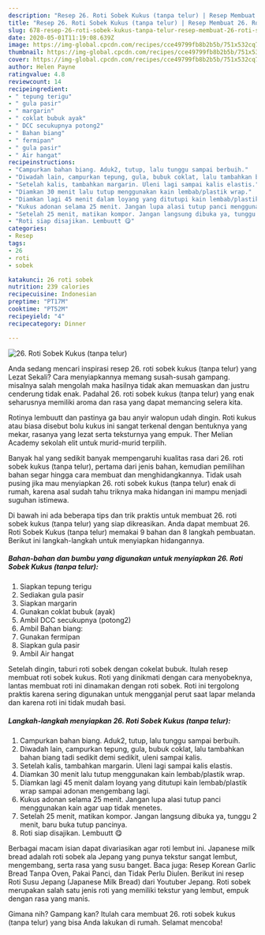 ```yaml
---
description: "Resep 26. Roti Sobek Kukus (tanpa telur) | Resep Membuat 26. Roti Sobek Kukus (tanpa telur) Yang Lezat"
title: "Resep 26. Roti Sobek Kukus (tanpa telur) | Resep Membuat 26. Roti Sobek Kukus (tanpa telur) Yang Lezat"
slug: 678-resep-26-roti-sobek-kukus-tanpa-telur-resep-membuat-26-roti-sobek-kukus-tanpa-telur-yang-lezat
date: 2020-05-01T11:19:08.639Z
image: https://img-global.cpcdn.com/recipes/cce49799fb8b2b5b/751x532cq70/26-roti-sobek-kukus-tanpa-telur-foto-resep-utama.jpg
thumbnail: https://img-global.cpcdn.com/recipes/cce49799fb8b2b5b/751x532cq70/26-roti-sobek-kukus-tanpa-telur-foto-resep-utama.jpg
cover: https://img-global.cpcdn.com/recipes/cce49799fb8b2b5b/751x532cq70/26-roti-sobek-kukus-tanpa-telur-foto-resep-utama.jpg
author: Helen Payne
ratingvalue: 4.8
reviewcount: 14
recipeingredient:
- " tepung terigu"
- " gula pasir"
- " margarin"
- " coklat bubuk ayak"
- " DCC secukupnya potong2"
- " Bahan biang"
- " fermipan"
- " gula pasir"
- " Air hangat"
recipeinstructions:
- "Campurkan bahan biang. Aduk2, tutup, lalu tunggu sampai berbuih."
- "Diwadah lain, campurkan tepung, gula, bubuk coklat, lalu tambahkan bahan biang tadi sedikit demi sedikit, uleni sampai kalis."
- "Setelah kalis, tambahkan margarin. Uleni lagi sampai kalis elastis."
- "Diamkan 30 menit lalu tutup menggunakan kain lembab/plastik wrap."
- "Diamkan lagi 45 menit dalam loyang yang ditutupi kain lembab/plastik wrap sampai adonan mengembang lagi."
- "Kukus adonan selama 25 menit. Jangan lupa alasi tutup panci menggunakan kain agar uap tidak menetes."
- "Setelah 25 menit, matikan kompor. Jangan langsung dibuka ya, tunggu 2 menit, baru buka tutup pancinya."
- "Roti siap disajikan. Lembuutt 😋"
categories:
- Resep
tags:
- 26
- roti
- sobek

katakunci: 26 roti sobek 
nutrition: 239 calories
recipecuisine: Indonesian
preptime: "PT17M"
cooktime: "PT52M"
recipeyield: "4"
recipecategory: Dinner

---
```



![26. Roti Sobek Kukus (tanpa telur)](https://img-global.cpcdn.com/recipes/cce49799fb8b2b5b/751x532cq70/26-roti-sobek-kukus-tanpa-telur-foto-resep-utama.jpg)

Anda sedang mencari inspirasi resep 26. roti sobek kukus (tanpa telur) yang Lezat Sekali? Cara menyiapkannya memang susah-susah gampang. misalnya salah mengolah maka hasilnya tidak akan memuaskan dan justru cenderung tidak enak. Padahal 26. roti sobek kukus (tanpa telur) yang enak seharusnya memiliki aroma dan rasa yang dapat memancing selera kita.

Rotinya lembuutt dan pastinya ga bau anyir walopun udah dingin. Roti kukus atau biasa disebut bolu kukus ini sangat terkenal dengan bentuknya yang mekar, rasanya yang lezat serta teksturnya yang empuk. Ther Melian Academy sekolah elit untuk murid-murid terpilih.

Banyak hal yang sedikit banyak mempengaruhi kualitas rasa dari 26. roti sobek kukus (tanpa telur), pertama dari jenis bahan, kemudian pemilihan bahan segar hingga cara membuat dan menghidangkannya. Tidak usah pusing jika mau menyiapkan 26. roti sobek kukus (tanpa telur) enak di rumah, karena asal sudah tahu triknya maka hidangan ini mampu menjadi suguhan istimewa.


Di bawah ini ada beberapa tips dan trik praktis untuk membuat 26. roti sobek kukus (tanpa telur) yang siap dikreasikan. Anda dapat membuat 26. Roti Sobek Kukus (tanpa telur) memakai 9 bahan dan 8 langkah pembuatan. Berikut ini langkah-langkah untuk menyiapkan hidangannya.

<!--inarticleads1-->

##### Bahan-bahan dan bumbu yang digunakan untuk menyiapkan 26. Roti Sobek Kukus (tanpa telur):

1. Siapkan  tepung terigu
1. Sediakan  gula pasir
1. Siapkan  margarin
1. Gunakan  coklat bubuk (ayak)
1. Ambil  DCC secukupnya (potong2)
1. Ambil  Bahan biang:
1. Gunakan  fermipan
1. Siapkan  gula pasir
1. Ambil  Air hangat


Setelah dingin, taburi roti sobek dengan cokelat bubuk. Itulah resep membuat roti sobek kukus. Roti yang dinikmati dengan cara menyobeknya, lantas membuat roti ini dinamakan dengan roti sobek. Roti ini tergolong praktis karena sering digunakan untuk mengganjal perut saat lapar melanda dan karena roti ini tidak mudah basi. 

<!--inarticleads2-->

##### Langkah-langkah menyiapkan 26. Roti Sobek Kukus (tanpa telur):

1. Campurkan bahan biang. Aduk2, tutup, lalu tunggu sampai berbuih.
1. Diwadah lain, campurkan tepung, gula, bubuk coklat, lalu tambahkan bahan biang tadi sedikit demi sedikit, uleni sampai kalis.
1. Setelah kalis, tambahkan margarin. Uleni lagi sampai kalis elastis.
1. Diamkan 30 menit lalu tutup menggunakan kain lembab/plastik wrap.
1. Diamkan lagi 45 menit dalam loyang yang ditutupi kain lembab/plastik wrap sampai adonan mengembang lagi.
1. Kukus adonan selama 25 menit. Jangan lupa alasi tutup panci menggunakan kain agar uap tidak menetes.
1. Setelah 25 menit, matikan kompor. Jangan langsung dibuka ya, tunggu 2 menit, baru buka tutup pancinya.
1. Roti siap disajikan. Lembuutt 😋


Berbagai macam isian dapat divariasikan agar roti lembut ini. Japanese milk bread adalah roti sobek ala Jepang yang punya tekstur sangat lembut, mengembang, serta rasa yang susu banget. Baca juga: Resep Korean Garlic Bread Tanpa Oven, Pakai Panci, dan Tidak Perlu Diulen. Berikut ini resep Roti Susu Jepang (Japanese Milk Bread) dari Youtuber Jepang. Roti sobek merupakan salah satu jenis roti yang memiliki tekstur yang lembut, empuk dengan rasa yang manis. 

Gimana nih? Gampang kan? Itulah cara membuat 26. roti sobek kukus (tanpa telur) yang bisa Anda lakukan di rumah. Selamat mencoba!
